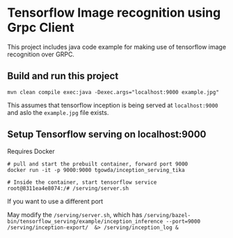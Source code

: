 # Tensorflow Image recognition using Grpc Client

This project includes java code example for making use of tensorflow
image recognition over GRPC.



## Build and run this project

```
mvn clean compile exec:java -Dexec.args="localhost:9000 example.jpg"
```
This assumes that tensorflow inception is being served at `localhost:9000` and
 aslo the `example.jpg` file exists.



## Setup Tensorflow serving on localhost:9000

Requires Docker


```
# pull and start the prebuilt container, forward port 9000
docker run -it -p 9000:9000 tgowda/inception_serving_tika

# Inside the container, start tensorflow service
root@8311ea4e8074:/# /serving/server.sh

```
If you want to use a different port

May modify the `/serving/server.sh`, which has
`/serving/bazel-bin/tensorflow_serving/example/inception_inference --port=9000 /serving/inception-export/  &> /serving/inception_log &`
